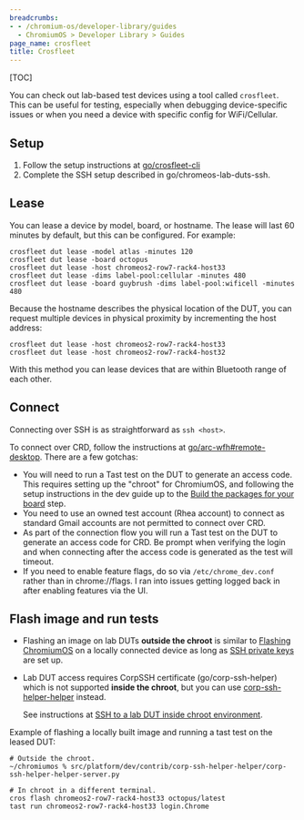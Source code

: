 ```yaml
---
breadcrumbs:
- - /chromium-os/developer-library/guides
  - ChromiumOS > Developer Library > Guides
page_name: crosfleet
title: Crosfleet
---
```


[TOC]

You can check out lab-based test devices using a tool called `crosfleet`. This
can be useful for testing, especially when debugging device-specific issues or
when you need a device with specific config for WiFi/Cellular.

## Setup

1.  Follow the setup instructions at
[go/crosfleet-cli](http://goto.google.com/crosfleet-cli)
2.  Complete the SSH setup described in go/chromeos-lab-duts-ssh.

## Lease

You can lease a device by model, board, or hostname. The lease will last 60
minutes by default, but this can be configured. For example:

```shell
crosfleet dut lease -model atlas -minutes 120
crosfleet dut lease -board octopus
crosfleet dut lease -host chromeos2-row7-rack4-host33
crosfleet dut lease -dims label-pool:cellular -minutes 480
crosfleet dut lease -board guybrush -dims label-pool:wificell -minutes 480
```

Because the hostname describes the physical location of the DUT, you can request
multiple devices in physical proximity by incrementing the host address:

```shell
crosfleet dut lease -host chromeos2-row7-rack4-host33
crosfleet dut lease -host chromeos2-row7-rack4-host32
```

With this method you can lease devices that are within Bluetooth range of each
other.

## Connect

Connecting over SSH is as straightforward as `ssh <host>`.

To connect over CRD, follow the instructions at
[go/arc-wfh#remote-desktop](http://goto.google.com/arc-wfh#remote-desktop).
There are a few gotchas:

*   You will need to run a Tast test on the DUT to generate an access code. This
    requires setting up the "chroot" for ChromiumOS, and following the setup
    instructions in the dev guide up to the [Build the packages for your board]
    step.
*   You need to use an owned test account (Rhea account) to connect as standard
    Gmail accounts are not permitted to connect over CRD.
*   As part of the connection flow you will run a Tast test on the DUT to
    generate an access code for CRD. Be prompt when verifying the login and when
    connecting after the access code is generated as the test will timeout.
*   If you need to enable feature flags, do so via `/etc/chrome_dev.conf` rather
    than in chrome://flags. I ran into issues getting logged back in after
    enabling features via the UI.

## Flash image and run tests

-   Flashing an image on lab DUTs **outside the chroot** is similar to
    [Flashing ChromiumOS] on a locally connected device as long as
    [SSH private keys] are set up.
-   Lab DUT access requires CorpSSH certificate (go/corp-ssh-helper) which is
    not supported **inside the chroot**, but you can use
    [corp-ssh-helper-helper](http://go/corp-ssh-helper-helper) instead.

    See instructions at [SSH to a lab DUT inside chroot environment].

Example of flashing a locally built image and running a tast test on the leased
DUT:

```shell
# Outside the chroot.
~/chromiumos % src/platform/dev/contrib/corp-ssh-helper-helper/corp-ssh-helper-helper-server.py
```

```shell
# In chroot in a different terminal.
cros flash chromeos2-row7-rack4-host33 octopus/latest
tast run chromeos2-row7-rack4-host33 login.Chrome
```

[Build the packages for your board]: https://www.chromium.org/chromium-os/developer-library/guides/development/developer-guide/#build-the-packages-for-your-board
[Flashing ChromiumOS]: /chromium-os/developer-library/guides/device/flashing-chromiumos/#flash-a-custom-built-of-chromium-os-image
[SSH private keys]: http://go/chromeos-lab-duts-ssh#setup-private-key-and-ssh-config
[SSH to a lab DUT inside chroot environment]: http://go/chromeos-lab-duts-ssh#optional-ssh-to-a-lab-dut-inside-chroot-environment
